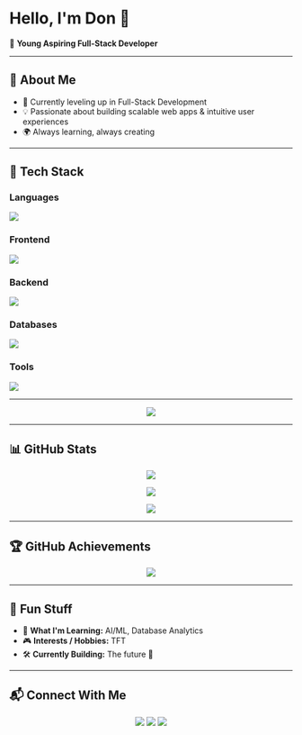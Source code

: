 # Hello, I'm **Don** 👋

🎯 **Young Aspiring Full-Stack Developer**

---

## 🚀 About Me
- 🌱 Currently leveling up in Full-Stack Development
- 💡 Passionate about building scalable web apps & intuitive user experiences
- 🌍 Always learning, always creating

---

## 🧠 Tech Stack
### **Languages**
<p>
<img src="https://skillicons.dev/icons?i=js,ts,python,cs,java,html,css"/>
</p>

### **Frontend**
<p>
<img src="https://skillicons.dev/icons?i=react,nextjs,vite,vue"/>
</p>

### **Backend**
<p>
<img src="https://skillicons.dev/icons?i=nodejs,flask,django"/>
</p>

### **Databases**
<p>
<img src="https://skillicons.dev/icons?i=mongodb,redis,firebase"/>
</p>

### **Tools**
<p>
<img src="https://skillicons.dev/icons?i=git,figma,vscode"/>
</p>

---

<div align="center">
<img src="https://readme-typing-svg.herokuapp.com?size=22&duration=3000&color=00A3FF&center=true&vCenter=true&width=600&lines=Full-Stack+Developer+in+the+Making;Always+Learning+New+Technologies;Dreaming+Big+%26+Building+the+Future" />
</div>

---

## 📊 GitHub Stats
<p align="center">
<img src="https://github-readme-streak-stats.herokuapp.com/?user=donsirr&theme=tokyonight"/>
</p>
<p align="center">
<img src="https://github-readme-stats.vercel.app/api?username=donsirr&show_icons=true&theme=tokyonight"/>
</p>
<p align="center">
<img src="https://github-readme-stats.vercel.app/api/top-langs/?username=donsirr&layout=compact&theme=tokyonight"/>
</p>

---

## 🏆 GitHub Achievements
<p align="center">
<img src="https://github-profile-trophy.vercel.app/?username=donsirr&theme=tokyonight&margin-w=10"/>
</p>

---

## 🌟 Fun Stuff
- 🧠 **What I'm Learning:** AI/ML, Database Analytics
- 🎮 **Interests / Hobbies:** TFT
- 🛠️ **Currently Building:** The future 🚀

---

## 📬 Connect With Me
<p align="center">
<a href="mailto:donsirr2005@gmail.com"><img src="https://skillicons.dev/icons?i=gmail"/></a>
<a href="https://dons-zip.vercel.app/"><img src="https://skillicons.dev/icons?i=vercel"/></a>
<a href="https://discord.com/users/402783772384296960"><img src="https://skillicons.dev/icons?i=discord"/></a>
</p>
